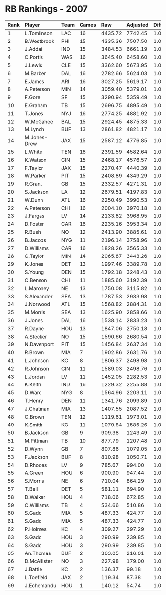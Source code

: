 # RB Rankings - 2007

| Rank | Player       | Team | Games | Raw     | Adjusted | Difficulty | Avg/Game | Typical | Consistency | Trend     |
| :----| :------------| :----| :-----| :-------| :--------| :----------| :--------| :-------| :-----------| :---------|
| 1    | L.Tomlinson  | LAC  | 16    | 4435.72 | 7742.45  | 1.000      | 483.90   | 462.97  | 6/3/7       | +71.1%    |
| 2    | B.Westbrook  | PHI  | 15    | 4335.36 | 7507.50  | 1.000      | 500.50   | 466.27  | 5/1/9       | +61.3%    |
| 3    | J.Addai      | IND  | 15    | 3484.53 | 6661.19  | 1.000      | 444.08   | 436.53  | 8/1/6       | +137.1%   |
| 4    | C.Portis     | WAS  | 16    | 3645.40 | 6458.60  | 1.000      | 403.66   | 406.75  | 8/0/8       | +74.7%    |
| 5    | J.Lewis      | CLE  | 15    | 3362.60 | 5673.95  | 1.000      | 378.26   | 356.43  | 6/2/7       | +112.7%   |
| 6    | M.Barber     | DAL  | 16    | 2782.66 | 5624.03  | 1.000      | 351.50   | 386.12  | 10/1/5      | +155.6%   |
| 7    | E.James      | ARI  | 16    | 3027.25 | 5619.17  | 1.000      | 351.20   | 370.09  | 10/0/6      | +63.4%    |
| 8    | A.Peterson   | MIN  | 14    | 3059.40 | 5379.01  | 1.000      | 384.21   | 338.38  | 6/0/8       | +173.7%   |
| 9    | F.Gore       | SF   | 15    | 3290.94 | 5359.49  | 1.000      | 357.30   | 339.54  | 8/1/6       | +99.3%    |
| 10   | E.Graham     | TB   | 15    | 2696.75 | 4895.49  | 1.000      | 326.37   | 331.54  | 7/1/7       | +192.3%   |
| 11   | T.Jones      | NYJ  | 16    | 2774.25 | 4881.92  | 1.000      | 305.12   | 310.67  | 10/1/5      | +92.1%    |
| 12   | W.McGahee    | BAL  | 15    | 2924.45 | 4875.33  | 1.000      | 325.02   | 326.24  | 7/2/6       | +93.3%    |
| 13   | M.Lynch      | BUF  | 13    | 2861.82 | 4821.17  | 1.000      | 370.86   | 379.42  | 6/1/6       | +69.0%    |
| 14   | M.Jones-Drew | JAX  | 15    | 2587.12 | 4776.85  | 1.000      | 318.46   | 295.43  | 9/0/6       | +110.1%   |
| 15   | L.White      | TEN  | 16    | 2391.59 | 4582.64  | 1.000      | 286.41   | 281.34  | 7/2/7       | +120.5%   |
| 16   | K.Watson     | CIN  | 15    | 2468.17 | 4576.57  | 1.000      | 305.10   | 290.08  | 8/2/5       | +122.6%   |
| 17   | F.Taylor     | JAX  | 15    | 2270.47 | 4440.39  | 1.000      | 296.03   | 301.06  | 11/0/4      | +103.1%   |
| 18   | W.Parker     | PIT  | 15    | 2408.89 | 4349.29  | 1.000      | 289.95   | 297.52  | 4/3/8       | +69.5%    |
| 19   | R.Grant      | GB   | 15    | 2332.57 | 4271.31  | 1.000      | 284.75   | 236.76  | 6/0/9       | +341.3%   |
| 20   | S.Jackson    | LA   | 12    | 2679.51 | 4197.83  | 1.000      | 349.82   | 368.47  | 7/0/5       | +58.8%    |
| 21   | W.Dunn       | ATL  | 16    | 2250.49 | 3990.53  | 1.000      | 249.41   | 257.09  | 8/2/6       | +156.9%   |
| 22   | A.Peterson   | CHI  | 16    | 2004.10 | 3970.18  | 1.000      | 248.14   | 240.13  | 10/1/5      | +174.8%   |
| 23   | J.Fargas     | LV   | 14    | 2133.82 | 3968.95  | 1.000      | 283.50   | 259.69  | 6/0/8       | +251.7%   |
| 24   | D.Foster     | CAR  | 16    | 2235.16 | 3953.34  | 1.000      | 247.08   | 264.14  | 11/0/5      | +84.3%    |
| 25   | R.Bush       | NO   | 12    | 2413.90 | 3885.61  | 1.000      | 323.80   | 335.35  | 6/1/5       | INACTIVE  |
| 26   | B.Jacobs     | NYG  | 11    | 2196.14 | 3758.96  | 1.000      | 341.72   | 354.27  | 4/2/5       | +83.8%    |
| 27   | D.Williams   | CAR  | 16    | 1828.26 | 3565.33  | 1.000      | 222.83   | 225.43  | 9/2/5       | +211.7%   |
| 28   | C.Taylor     | MIN  | 14    | 2065.87 | 3443.26  | 1.000      | 245.95   | 222.08  | 6/2/6       | +140.0%   |
| 29   | K.Jones      | DET  | 13    | 1997.46 | 3389.78  | 1.000      | 260.75   | 274.96  | 8/0/5       | +237.4%   |
| 30   | S.Young      | DEN  | 15    | 1792.18 | 3248.43  | 1.000      | 216.56   | 198.28  | 9/0/6       | +260.7%   |
| 31   | C.Benson     | CHI  | 11    | 1885.60 | 3192.39  | 1.000      | 290.22   | 312.95  | 5/2/4       | INACTIVE  |
| 32   | L.Maroney    | NE   | 13    | 1750.08 | 3115.82  | 1.000      | 239.68   | 249.40  | 7/1/5       | +129.3%   |
| 33   | S.Alexander  | SEA  | 13    | 1787.53 | 2933.98  | 1.000      | 225.69   | 222.42  | 7/1/5       | +135.4%   |
| 34   | J.Norwood    | ATL  | 15    | 1568.82 | 2884.31  | 1.000      | 192.29   | 181.29  | 8/2/5       | +91.0%    |
| 35   | M.Morris     | SEA  | 13    | 1625.90 | 2858.66  | 1.000      | 219.90   | 229.35  | 7/1/5       | +118.9%   |
| 36   | J.Jones      | DAL  | 16    | 1538.14 | 2833.23  | 1.000      | 177.08   | 162.95  | 5/4/7       | +79.0%    |
| 37   | R.Dayne      | HOU  | 13    | 1847.06 | 2750.18  | 1.000      | 211.55   | 197.18  | 6/2/5       | +136.4%   |
| 38   | A.Stecker    | NO   | 15    | 1590.66 | 2680.54  | 1.000      | 178.70   | 138.72  | 9/1/5       | +313.3%   |
| 39   | N.Davenport  | PIT  | 15    | 1456.84 | 2637.34  | 1.000      | 175.82   | 149.95  | 8/1/6       | +432.7%   |
| 40   | R.Brown      | MIA  | 7     | 1902.86 | 2631.76  | 1.000      | 375.97   | 404.77  | 4/0/3       | INACTIVE  |
| 41   | L.Johnson    | KC   | 8     | 1806.37 | 2498.98  | 1.000      | 312.37   | 337.90  | 4/1/3       | INACTIVE  |
| 42   | R.Johnson    | CIN  | 11    | 1589.03 | 2498.76  | 1.000      | 227.16   | 208.43  | 5/0/6       | +302.5%   |
| 43   | L.Jordan     | LV   | 11    | 1452.05 | 2282.53  | 1.000      | 207.50   | 209.88  | 6/0/5       | INACTIVE  |
| 44   | K.Keith      | IND  | 16    | 1229.32 | 2255.88  | 1.000      | 140.99   | 112.66  | 9/0/7       | +531.4%   |
| 45   | D.Ward       | NYG  | 8     | 1564.96 | 2203.11  | 1.000      | 275.39   | 304.16  | 4/1/3       | INACTIVE  |
| 46   | T.Henry      | DEN  | 11    | 1341.76 | 2099.89  | 1.000      | 190.90   | 202.63  | 6/0/5       | +154.0%   |
| 47   | J.Chatman    | MIA  | 13    | 1407.55 | 2087.52  | 1.000      | 160.58   | 183.58  | 8/0/5       | +313.9%   |
| 48   | C.Brown      | TEN  | 12    | 1119.61 | 1973.01  | 1.000      | 164.42   | 166.64  | 5/2/5       | +89.5%    |
| 49   | K.Smith      | KC   | 11    | 1079.84 | 1585.26  | 1.000      | 144.11   | 160.90  | 6/0/5       | +817.8%   |
| 50   | B.Jackson    | GB   | 9     | 909.38  | 1243.49  | 1.000      | 138.17   | 139.60  | 5/0/4       | +565.2%   |
| 51   | M.Pittman    | TB   | 10    | 877.79  | 1207.48  | 1.000      | 120.75   | 117.37  | 4/0/6       | +157.1%   |
| 52   | D.Wynn       | GB   | 7     | 807.86  | 1079.05  | 1.000      | 154.15   | 169.87  | 4/0/3       | INACTIVE  |
| 53   | F.Jackson    | BUF  | 8     | 810.98  | 1050.71  | 1.000      | 131.34   | 117.14  | 3/1/4       | +188.7%   |
| 54   | D.Rhodes     | LV   | 9     | 785.67  | 994.00   | 1.000      | 110.44   | 67.72   | 5/0/4       | +13441.6% |
| 55   | A.Green      | HOU  | 6     | 900.90  | 947.44   | 1.000      | 157.91   | 169.39  | 2/1/3       | INACTIVE  |
| 56   | S.Morris     | NE   | 6     | 710.04  | 864.29   | 1.000      | 144.05   | 133.65  | 3/0/3       | INACTIVE  |
| 57   | T.Bell       | DET  | 5     | 581.11  | 694.90   | 1.000      | 138.98   | 118.81  | 2/0/3       | INACTIVE  |
| 58   | D.Walker     | HOU  | 4     | 718.06  | 672.85   | 1.000      | 168.21   | 193.11  | 1/3/0       | N/A       |
| 59   | C.Williams   | TB   | 4     | 534.66  | 510.86   | 1.000      | 127.71   | 154.55  | 2/1/1       | INACTIVE  |
| 60   | S.Gado       | MIA  | 5     | 487.33  | 424.77   | 1.000      | 84.95    | 71.61   | 5/0/3       | +507.7%   |
| 61   | S.Gado       | MIA  | 5     | 487.33  | 424.77   | 1.000      | 84.95    | 71.61   | 5/0/3       | +507.7%   |
| 62   | P.Holmes     | KC   | 4     | 309.27  | 297.29   | 1.000      | 74.32    | 80.16   | 2/0/2       | INACTIVE  |
| 63   | S.Gado       | HOU  | 3     | 290.99  | 239.85   | 1.000      | 79.95    | 71.61   | 5/0/3       | +507.7%   |
| 64   | S.Gado       | HOU  | 3     | 290.99  | 239.85   | 1.000      | 79.95    | 71.61   | 5/0/3       | +507.7%   |
| 65   | An.Thomas    | BUF  | 2     | 363.05  | 216.01   | 1.000      | 108.01   | 108.01  | 1/0/1       | INACTIVE  |
| 66   | D.McAllister | NO   | 3     | 227.98  | 179.00   | 1.000      | 59.67    | 59.67   | 1/0/2       | INACTIVE  |
| 67   | J.Battle     | KC   | 2     | 136.37  | 99.18    | 1.000      | 49.59    | 49.59   | 1/0/1       | N/A       |
| 68   | L.Toefield   | JAX  | 2     | 119.34  | 87.38    | 1.000      | 43.69    | 43.69   | 1/0/1       | N/A       |
| 69   | J.Echemandu  | HOU  | 1     | 140.12  | 54.74    | 1.000      | 54.74    | 54.74   | 0/1/0       | INACTIVE  |

